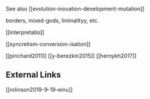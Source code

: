 See also [[evolution-inovation-development-mutation]]

borders, mixed-gods, liminalityy, etc.


[[interpretatio]]


[[syncretism-conversion-isation]]


[[pinchard2011]]
[[y-berezkin2015]]
[[hernykh2017]]


## External Links
[[rolinson2019-9-19-einu]]